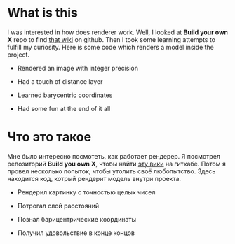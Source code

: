 # What is this

I was interested in how does renderer work. Well, I looked at **Build your own X** repo to find [that wiki](https://github.com/ssloy/tinyrenderer/wiki) on github. Then I took some learning attempts to fulfill my curiosity. Here is some code which renders a model inside the project.

- Rendered an image with integer precision

- Had a touch of distance layer

- Learned barycentric coordinates

- Had some fun at the end of it all

# Что это такое

Мне было интересно посмотеть, как работает рендерер. Я посмотрел репозиторий **Build you own X**, чтобы найти [эту вики](https://github.com/ssloy/tinyrenderer/wiki) на гитхабе. Потом я провел несколько попыток, чтобы утолить своё любопытство. Здесь находится код, котрый рендерит модель внутри проекта.

- Рендерил картинку с точностью целых чисел

- Потрогал слой расстояний

- Познал барицентрические координаты

- Получил удовольствие в конце концов